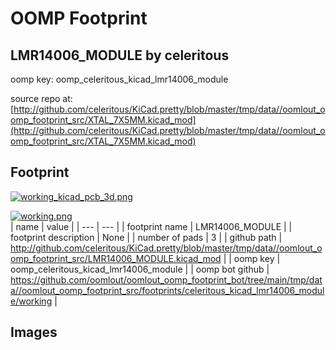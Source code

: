 # OOMP Footprint  
## LMR14006_MODULE  by celeritous  
  
oomp key: oomp_celeritous_kicad_lmr14006_module  
  
source repo at: [http://github.com/celeritous/KiCad.pretty/blob/master/tmp/data//oomlout_oomp_footprint_src/XTAL_7X5MM.kicad_mod](http://github.com/celeritous/KiCad.pretty/blob/master/tmp/data//oomlout_oomp_footprint_src/XTAL_7X5MM.kicad_mod)  
## Footprint  
  
[![working_kicad_pcb_3d.png](working_kicad_pcb_3d_600.png)](working_kicad_pcb_3d.png)  
  
[![working.png](working_600.png)](working.png)  
| name | value | 
| --- | --- | 
| footprint name | LMR14006_MODULE | 
| footprint description | None | 
| number of pads | 3 | 
| github path | http://github.com/celeritous/KiCad.pretty/blob/master/tmp/data//oomlout_oomp_footprint_src/LMR14006_MODULE.kicad_mod | 
| oomp key | oomp_celeritous_kicad_lmr14006_module | 
| oomp bot github | https://github.com/oomlout/oomlout_oomp_footprint_bot/tree/main/tmp/data//oomlout_oomp_footprint_src/footprints/celeritous_kicad_lmr14006_module/working | 
## Images  
